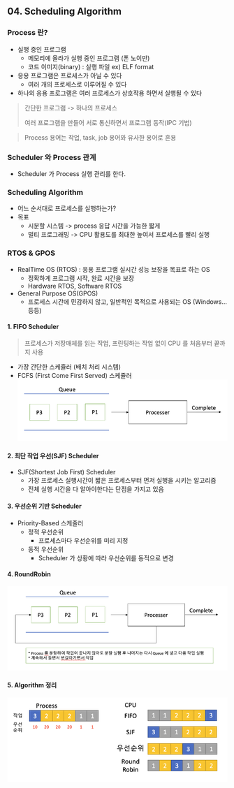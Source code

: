 ## 04. Scheduling Algorithm

### Process 란?
* 실행 중인 프로그램
    * 메모리에 올라가 실행 중인 프로그램 (폰 노이만)
    * 코드 이미지(binary) : 실행 파일 ex) ELF format
* 응용 프로그램은 프로세스가 아닐 수 있다
    * 여러 개의 프로세스로 이루어질 수 있다
* 하나의 응용 프로그램은 여러 프로세스가 상호작용 하면서 실행될 수  있다
    
> 간단한 프로그램 -> 하나의 프로세스
> 
> 여러 프로그램을 만들어 서로 통신하면서 프로그램 동작(IPC 기법)

> Process 용어는 작업, task, job 용어와 유사한 용어로 혼용 

### Scheduler 와 Process 관계
* Scheduler 가 Process 실행 관리를 한다.

### Scheduling Algorithm
* 어느 순서대로 프로세스를 실행하는가?
* 목표
    * 시분할 시스템 -> process 응답 시간을 가능한 짧게
    * 멀티 프로그래밍 -> CPU 활용도를 최대한 높여서 프로세스를 빨리 실행

### RTOS & GPOS
* RealTime OS (RTOS) : 응용 프로그램 실시간 성능 보장을 목표로 하는 OS
    * 정확하게 프로그램 시작, 완료 시간을 보장
    * Hardware RTOS, Software RTOS
* General Purpose OS(GPOS)
    * 프로세스 시간에 민감하지 않고, 일반적인 목적으로 사용되는 OS (Windows... 등등)

#### 1. FIFO Scheduler
> 프로세스가 저장매체를 읽는 작업, 프린팅하는 작업 없이 CPU 를 처음부터 끝까지 사용
* 가장 간단한 스케쥴러 (배치 처리 시스템)
* FCFS (First Come First Served) 스케쥴러
    ![Alt text](./images/fifo_scheduler.png "FIFO 스케쥴러")

#### 2. 최단 작업 우선(SJF) Scheduler
* SJF(Shortest Job First)  Scheduler
    * 가장 프로세스 실행시간이 짧은 프로세스부터 먼저 실행을 시키는 알고리즘
    * 전체 실행 시간을 다 알아야한다는 단점을 가지고 있음
    
#### 3. 우선순위 기반 Scheduler
* Priority-Based 스케줄러
    * 정적 우선순위
        - 프로세스마다 우선순위를 미리 지정
    * 동적 우선순위
        - Scheduler 가 상황에 따라 우선순위를 동적으로 변경
    
#### 4. RoundRobin 
![Alt text](./images/round-robin.png "Round Robin")

#### 5. Algorithm 정리
![Alt text](./images/process_algorithm.png "Process Algorithm")